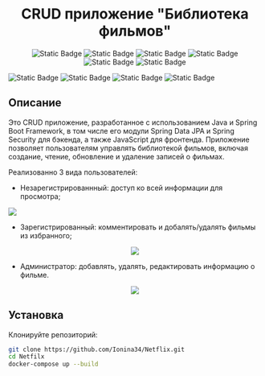 <h1 align="center">CRUD приложение "Библиотека фильмов"</h1>

<p align="center">
  <img alt="Static Badge" src="https://img.shields.io/badge/JavaScript-blue">
  <img alt="Static Badge" src="https://img.shields.io/badge/AJAX-2.10.2-green">
  <img alt="Static Badge" src="https://img.shields.io/badge/JQuery-3.6.0-azure">
  <img alt="Static Badge" src="https://img.shields.io/badge/Html-red">
  <img alt="Static Badge" src="https://img.shields.io/badge/CSS-orange">
  <img alt="Static Badge" src="https://img.shields.io/badge/Bootstrap-pink">
</p>

<p align="canter">
  <img alt="Static Badge" src="https://img.shields.io/badge/java-21v-red">
  <img alt="Static Badge" src="https://img.shields.io/badge/Spring%20boot-3.1.6-blue">
  <img alt="Static Badge" src="https://img.shields.io/badge/MySQ-red">
  <img alt="Static Badge" src="https://img.shields.io/badge/thymeleaf-3.1.20-green">
</p>

## Описание 

<p>
  Это CRUD приложение, разработанное с использованием Java и Spring Boot Framework, в том числе его модули Spring Data JPA и Spring Security для бэкенда, а также JavaScript для фронтенда. Приложение позволяет пользователям управлять библиотекой фильмов, включая создание, чтение, обновление и удаление записей о фильмах.
  
  Реализованно 3 вида пользователей:
  - Незарегистрированнный: доступ ко всей информации для просмотра;
<p>
  <img src="https://github.com/user-attachments/assets/ef83711c-2e2a-4d3a-811c-15b55e70bcea">
</p>

  - Зарегистрированный:  комментировать и добалять/удалять фильмы из избранного;
<p align="center">
  <img src="https://github.com/user-attachments/assets/c89e0258-f954-4806-a96b-da61fc3e70f7">
</p>

  - Администратор: добавлять, удалять, редактировать информацию о фильме.
<p align="center">
  <img src="https://github.com/user-attachments/assets/9b7b87d1-6a4d-4cec-9468-d77a222484ac">
</p>

## Установка
 Клонируйте репозиторий:
   ```bash
   git clone https://github.com/Ionina34/Netflix.git
   cd Netfilx
   docker-compose up --build
```

